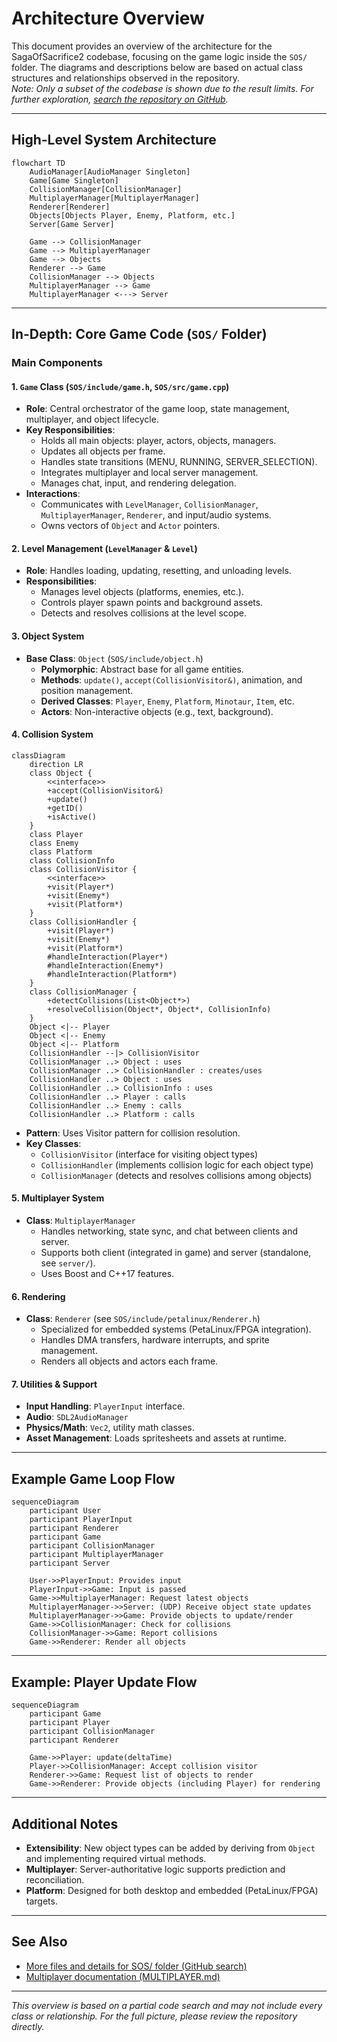 # Architecture Overview

This document provides an overview of the architecture for the SagaOfSacrifice2 codebase, focusing on the game logic inside the `SOS/` folder. The diagrams and descriptions below are based on actual class structures and relationships observed in the repository.  
*Note: Only a subset of the codebase is shown due to the result limits. For further exploration, [search the repository on GitHub](https://github.com/dinordi/SagaOfSacrifice2/search?q=path%3A%2FSOS%2F).*

---

## High-Level System Architecture

```mermaid
flowchart TD
    AudioManager[AudioManager Singleton]
    Game[Game Singleton]
    CollisionManager[CollisionManager]
    MultiplayerManager[MultiplayerManager]
    Renderer[Renderer]
    Objects[Objects Player, Enemy, Platform, etc.]
    Server[Game Server]

    Game --> CollisionManager
    Game --> MultiplayerManager
    Game --> Objects
    Renderer --> Game
    CollisionManager --> Objects
    MultiplayerManager --> Game
    MultiplayerManager <---> Server
```

---

## In-Depth: Core Game Code (`SOS/` Folder)

### Main Components

#### 1. `Game` Class (`SOS/include/game.h`, `SOS/src/game.cpp`)
- **Role**: Central orchestrator of the game loop, state management, multiplayer, and object lifecycle.
- **Key Responsibilities**:
  - Holds all main objects: player, actors, objects, managers.
  - Updates all objects per frame.
  - Handles state transitions (MENU, RUNNING, SERVER_SELECTION).
  - Integrates multiplayer and local server management.
  - Manages chat, input, and rendering delegation.
- **Interactions**: 
  - Communicates with `LevelManager`, `CollisionManager`, `MultiplayerManager`, `Renderer`, and input/audio systems.
  - Owns vectors of `Object` and `Actor` pointers.

#### 2. Level Management (`LevelManager` & `Level`)
- **Role**: Handles loading, updating, resetting, and unloading levels.
- **Responsibilities**:
  - Manages level objects (platforms, enemies, etc.).
  - Controls player spawn points and background assets.
  - Detects and resolves collisions at the level scope.

#### 3. Object System
- **Base Class**: `Object` (`SOS/include/object.h`)
  - **Polymorphic**: Abstract base for all game entities.
  - **Methods**: `update()`, `accept(CollisionVisitor&)`, animation, and position management.
  - **Derived Classes**: `Player`, `Enemy`, `Platform`, `Minotaur`, `Item`, etc.
  - **Actors**: Non-interactive objects (e.g., text, background).

#### 4. Collision System

```mermaid
classDiagram
    direction LR
    class Object {
        <<interface>>
        +accept(CollisionVisitor&)
        +update()
        +getID()
        +isActive()
    }
    class Player
    class Enemy
    class Platform
    class CollisionInfo
    class CollisionVisitor {
        <<interface>>
        +visit(Player*)
        +visit(Enemy*)
        +visit(Platform*)
    }
    class CollisionHandler {
        +visit(Player*)
        +visit(Enemy*)
        +visit(Platform*)
        #handleInteraction(Player*)
        #handleInteraction(Enemy*)
        #handleInteraction(Platform*)
    }
    class CollisionManager {
        +detectCollisions(List<Object*>)
        +resolveCollision(Object*, Object*, CollisionInfo)
    }
    Object <|-- Player
    Object <|-- Enemy
    Object <|-- Platform
    CollisionHandler --|> CollisionVisitor
    CollisionManager ..> Object : uses
    CollisionManager ..> CollisionHandler : creates/uses
    CollisionHandler ..> Object : uses
    CollisionHandler ..> CollisionInfo : uses
    CollisionHandler ..> Player : calls
    CollisionHandler ..> Enemy : calls
    CollisionHandler ..> Platform : calls
```

- **Pattern**: Uses Visitor pattern for collision resolution.
- **Key Classes**:
  - `CollisionVisitor` (interface for visiting object types)
  - `CollisionHandler` (implements collision logic for each object type)
  - `CollisionManager` (detects and resolves collisions among objects)

#### 5. Multiplayer System

- **Class**: `MultiplayerManager`
  - Handles networking, state sync, and chat between clients and server.
  - Supports both client (integrated in game) and server (standalone, see `server/`).
  - Uses Boost and C++17 features.

#### 6. Rendering

- **Class**: `Renderer` (see `SOS/include/petalinux/Renderer.h`)
  - Specialized for embedded systems (PetaLinux/FPGA integration).
  - Handles DMA transfers, hardware interrupts, and sprite management.
  - Renders all objects and actors each frame.

#### 7. Utilities & Support

- **Input Handling**: `PlayerInput` interface.
- **Audio**: `SDL2AudioManager`
- **Physics/Math**: `Vec2`, utility math classes.
- **Asset Management**: Loads spritesheets and assets at runtime.

---

## Example Game Loop Flow

```mermaid
sequenceDiagram
    participant User
    participant PlayerInput
    participant Renderer
    participant Game
    participant CollisionManager
    participant MultiplayerManager
    participant Server

    User->>PlayerInput: Provides input
    PlayerInput->>Game: Input is passed
    Game->>MultiplayerManager: Request latest objects
    MultiplayerManager->>Server: (UDP) Receive object state updates
    MultiplayerManager->>Game: Provide objects to update/render
    Game->>CollisionManager: Check for collisions
    CollisionManager->>Game: Report collisions
    Game->>Renderer: Render all objects
```

---

## Example: Player Update Flow

```mermaid
sequenceDiagram
    participant Game
    participant Player
    participant CollisionManager
    participant Renderer

    Game->>Player: update(deltaTime)
    Player->>CollisionManager: Accept collision visitor
    Renderer->>Game: Request list of objects to render
    Game->>Renderer: Provide objects (including Player) for rendering
```

---

## Additional Notes

- **Extensibility**: New object types can be added by deriving from `Object` and implementing required virtual methods.
- **Multiplayer**: Server-authoritative logic supports prediction and reconciliation.
- **Platform**: Designed for both desktop and embedded (PetaLinux/FPGA) targets.

---

## See Also

- [More files and details for SOS/ folder (GitHub search)](https://github.com/dinordi/SagaOfSacrifice2/search?q=path%3A%2FSOS%2F)
- [Multiplayer documentation (MULTIPLAYER.md)](https://github.com/dinordi/SagaOfSacrifice2/blob/main/MULTIPLAYER.md)

---
*This overview is based on a partial code search and may not include every class or relationship. For the full picture, please review the repository directly.*
